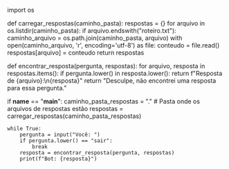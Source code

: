 import os

def carregar_respostas(caminho_pasta):
    respostas = {}
    for arquivo in os.listdir(caminho_pasta):
        if arquivo.endswith("roteiro.txt"):
            caminho_arquivo = os.path.join(caminho_pasta, arquivo)
            with open(caminho_arquivo, 'r', encoding='utf-8') as file:
                conteudo = file.read()
                respostas[arquivo] = conteudo
    return respostas

def encontrar_resposta(pergunta, respostas):
    for arquivo, resposta in respostas.items():
        if pergunta.lower() in resposta.lower():
            return f"Resposta de {arquivo}:\n{resposta}"
    return "Desculpe, não encontrei uma resposta para essa pergunta."

if __name__ == "__main__":
    caminho_pasta_respostas = "."  # Pasta onde os arquivos de respostas estão
    respostas = carregar_respostas(caminho_pasta_respostas)

    while True:
        pergunta = input("Você: ")
        if pergunta.lower() == "sair":
            break
        resposta = encontrar_resposta(pergunta, respostas)
        print(f"Bot: {resposta}")
